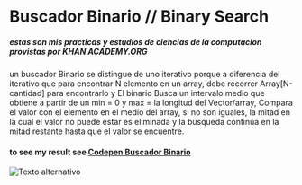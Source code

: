 # Buscador Binario // Binary Search
##### estas son mis practicas y estudios de ciencias de la computacion provistas por KHAN ACADEMY.ORG



un buscador Binario se distingue de uno iterativo porque a diferencia del iterativo que para encontrar N elemento en un array, debe recorrer Array[N-cantidad] para encontrarlo  y El binario Busca un intervalo medio que obtiene a partir de un min = 0 y max = la longitud del Vector/array, Compara el valor con el elemento en el medio del array, si no son iguales, la mitad en la cual el valor no puede estar es eliminada y la búsqueda continúa en la mitad restante hasta que el valor se encuentre.



#### to see my result see [Codepen Buscador Binario](https://codepen.io/maikcyphlock/pen/QWEQdzE) 








![Texto alternativo](https://cdn.kastatic.org/images/khan-logo-dark-background-2.png "Título alternativo")
